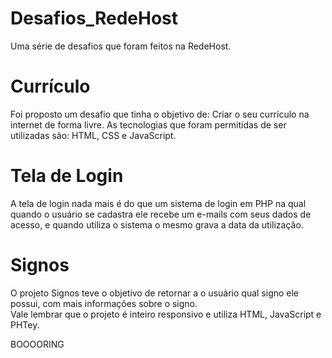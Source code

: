 # Desafios_RedeHost
Uma série de desafios que foram feitos na RedeHost.

# Currículo
Foi proposto um desafio que tinha o objetivo de:
Criar o seu currículo na internet de forma livre. As tecnologias que foram permitidas de ser utilizadas são:
HTML, CSS e JavaScript.

# Tela de Login 
A tela de login nada mais é do que um sistema de login em PHP na qual quando o usuário se cadastra ele recebe um e-mails com seus dados de acesso, e quando utiliza o sistema o mesmo grava a data da utilização.

# Signos

O projeto Signos teve o objetivo de retornar a o usuário qual signo ele possui, com mais informações sobre o signo.<br>
Vale lembrar que o projeto é inteiro responsivo e utiliza HTML, JavaScript e PHTey.

BOOOORING
